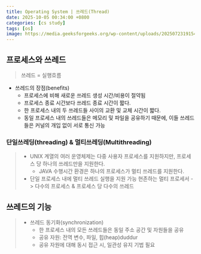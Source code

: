 ```yaml
---
title: Operating System | 쓰레드(Thread)
date: 2025-10-05 00:34:00 +0800
categories: [cs study]
tags: [os]
image: https://media.geeksforgeeks.org/wp-content/uploads/20250723191540166280/examples_of_os.webp
---
```


## 프로세스와 쓰레드
> 쓰레드 = 실행흐름
- 쓰레드의 장점(benefits)
    - 프로세스에 비해 새로운 쓰레드 생성 시간/비용이 절약됨
    - 프로세스 종료 시간보다 쓰레드 종료 시간이 짧다.
    - 한 프로세스 내의 두 쓰레드들 사이의 교환 및 교체 시간이 짧다.
    - 동일 프로세스 내의 쓰레드들은 메모리 및 파일을 공유하기 때문에, 이들 쓰레드들은 커널의 개입 없이 서로 통신 가능 

### 단일쓰레딩(threading) & 멀티쓰레딩(Multithreading)
> - UNIX 계열의 여러 운영체제는 다중 사용자 프로세스를 지원하지만, 프로세스 당 하나의 쓰레드만을 지원한다. 
>   - JAVA 수행시간 환경은 하나의 프로세스가 멀티 쓰레드를 지원한다. 
> - 단일 프로세스 내에 멀티 쓰레드 실행을 지원 가능
> 현존하는 멀티 프로세서 -> 다수의 프로세스 & 프로세스 당 다수의 쓰레드

## 쓰레드의 기능 
> - 쓰레드 동기화(synchronization)
>   - 한 프로세스 내의 모든 쓰레드들은 동일 주소 공간 및 자원들을 공유
>   - 공유 자원: 전역 변수, 파일, 힙(heap)duddur
>   - 공유 자원에 대해 동시 접근 시, 일관성 유지 기법 필요
